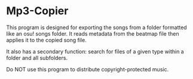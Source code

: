 # Mp3-Copier
This program is designed for exporting the songs from a folder formatted like an osu! songs folder. It reads metadata from the beatmap file then applies it to the copied song file.

It also has a secondary function: search for files of a given type within a folder and all subfolders.













Do NOT use this program to distribute copyright-protected music.
